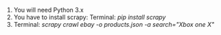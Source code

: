 1. You will need Python 3.x
2. You have to install scrapy: Terminal: *pip install scrapy*
3. Terminal: *scrapy crawl ebay -o products.json -a search="Xbox one X"*



